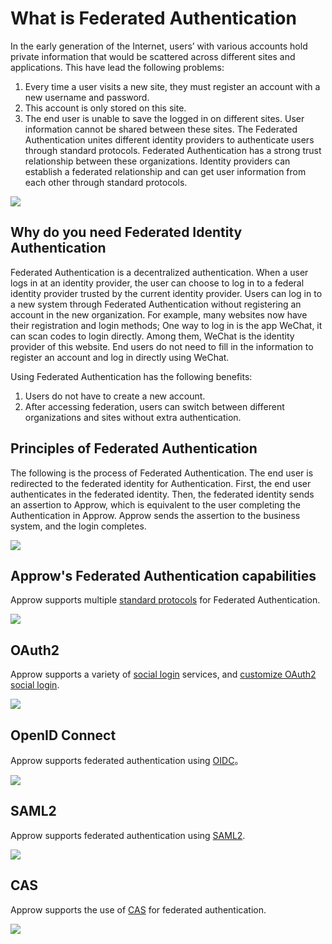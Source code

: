 # What is Federated Authentication

<LastUpdated/>

In the early generation of the Internet, users’ with various accounts hold private information that would be scattered across different sites and applications. This have lead the following problems:
1. Every time a user visits a new site, they must register an account with a new username and password.
2. This account is only stored on this site.
3. The end user is unable to save the logged in on different sites. User information cannot be shared between these sites.
The Federated Authentication unites different identity providers to authenticate users through standard protocols. Federated Authentication has a strong  trust relationship between these organizations. Identity providers can establish a federated relationship and can get user information from each other through standard protocols.

![](~@imagesZhCn/concepts/federation/1-1.png)

## Why do you need Federated Identity Authentication

Federated Authentication is a decentralized authentication. When a user logs in at an identity provider, the user can choose to log in to a federal identity provider trusted by the current identity provider. Users can log in to a new system through Federated Authentication without registering an account in the new organization. For example, many websites now have their registration and login methods; One way to log in is the app WeChat, it can scan codes to login directly. Among them, WeChat is the identity provider of this website. End users do not need to fill in the information to register an account and log in directly using WeChat.

Using Federated Authentication has the following benefits:
1. Users do not have to create a new account.
2. After accessing federation, users can switch between different organizations and sites without extra authentication.

## Principles of Federated Authentication

The following is the process of Federated Authentication. The end user is redirected to the federated identity for Authentication. First, the end user authenticates in the federated identity. Then, the federated identity sends an assertion to Approw, which is equivalent to the user completing the Authentication in Approw. Approw sends the assertion to the business system, and the login completes.

![](~@imagesZhCn/concepts/federation/1-2.png)

## Approw's Federated Authentication capabilities

Approw supports multiple [standard protocols](https://federation-poc.approw.com/) for Federated Authentication.

![](~@imagesZhCn/concepts/federation/1-3.png)

## OAuth2

Approw supports a variety of [social login](/guides/connections/social.md) services, and [customize OAuth2 social login](/connections/custom-social-provider/).

![](~@imagesZhCn/concepts/federation/1-4.png)

## OpenID Connect

Approw supports federated authentication using [OIDC](/connections/oidc/)。

![](~@imagesZhCn/concepts/federation/1-5.png)

## SAML2

Approw supports federated authentication using [SAML2](/connections/saml/).

![](~@imagesZhCn/concepts/federation/1-6.png)

## CAS

Approw supports the use of [CAS](/connections/cas/) for federated authentication.

![](~@imagesZhCn/concepts/federation/1-7.png)
